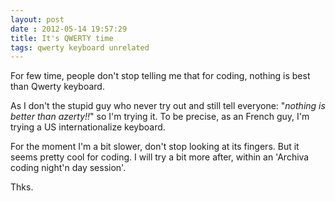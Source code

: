 ```yaml
---
layout: post
date : 2012-05-14 19:57:29
title: It's QWERTY time
tags: qwerty keyboard unrelated
---
```

For few time, people don't stop telling me that for coding, nothing is
best than Qwerty keyboard. 

As I don't the stupid guy who never try out and still tell everyone: 
"_nothing is better than azerty!!_" so I'm trying it. To be precise, as
an French guy, I'm trying a US internationalize keyboard.

For the moment I'm a bit slower, don't stop looking at its fingers. But
it seems pretty cool for coding. I will try a bit more after, within an
'Archiva coding night'n day session'.

Thks.
